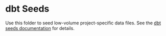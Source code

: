 # dbt Seeds

Use this folder to seed low-volume project-specific data files.
See the [dbt seeds documentation] for details.

[dbt seeds documentation]: https://docs.getdbt.com/docs/build/seeds
